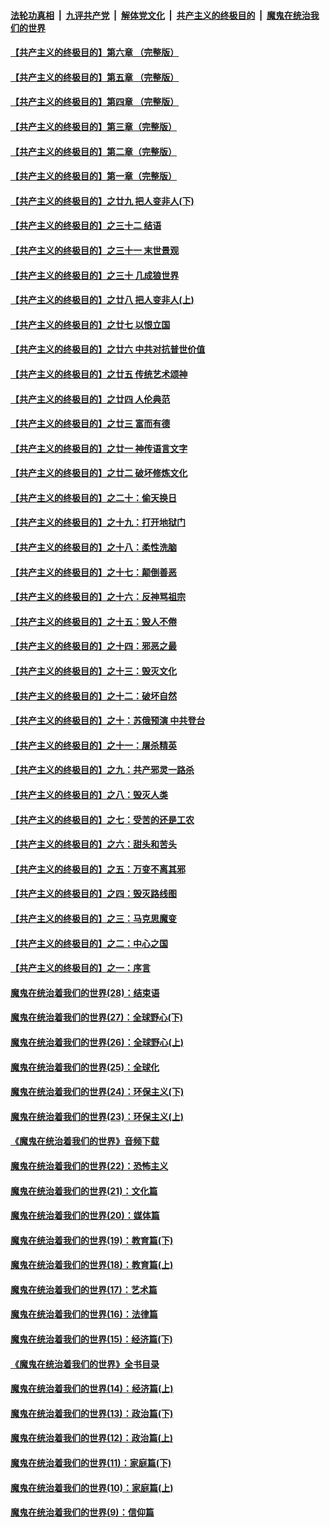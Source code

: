 

####  [法轮功真相](../../../../basic/blob/master/README.md?t=07020531) &nbsp;|&nbsp; [九评共产党](../../../../9ping.md/blob/master/README.md?t=07020531) &nbsp;|&nbsp; [解体党文化](../../../../jtdwh.md/blob/master/README.md?t=07020531)  &nbsp;|&nbsp; [共产主义的终极目的](../../../../gczydzjmd.md/blob/master/README.md?t=07020531) &nbsp;|&nbsp; [魔鬼在统治我们的世界](../../../../mgztzwmdsj.md/blob/master/README.md?t=07020531) 

#### [【共产主义的终极目的】第六章 （完整版）](../pages/nsc422/n11428913.md?t=07020531) 

#### [【共产主义的终极目的】第五章 （完整版）](../pages/nsc422/n11428912.md?t=07020531) 

#### [【共产主义的终极目的】第四章 （完整版）](../pages/nsc422/n11428907.md?t=07020531) 

#### [【共产主义的终极目的】第三章（完整版）](../pages/nsc422/n11428848.md?t=07020531) 

#### [【共产主义的终极目的】第二章（完整版）](../pages/nsc422/n11428831.md?t=07020531) 

#### [【共产主义的终极目的】第一章（完整版）](../pages/nsc422/n11417651.md?t=07020531) 

#### [【共产主义的终极目的】之廿九 把人变非人(下)](../pages/nsc422/n11344140.md?t=07020531) 

#### [【共产主义的终极目的】之三十二 结语](../pages/nsc422/n11360535.md?t=07020531) 

#### [【共产主义的终极目的】之三十一 末世景观](../pages/nsc422/n11351129.md?t=07020531) 

#### [【共产主义的终极目的】之三十 几成狼世界](../pages/nsc422/n11348280.md?t=07020531) 

#### [【共产主义的终极目的】之廿八 把人变非人(上)](../pages/nsc422/n11340492.md?t=07020531) 

#### [【共产主义的终极目的】之廿七 以恨立国](../pages/nsc422/n11336944.md?t=07020531) 

#### [【共产主义的终极目的】之廿六 中共对抗普世价值](../pages/nsc422/n11324785.md?t=07020531) 

#### [【共产主义的终极目的】之廿五 传统艺术颂神](../pages/nsc422/n11296396.md?t=07020531) 

#### [【共产主义的终极目的】之廿四 人伦典范](../pages/nsc422/n11296397.md?t=07020531) 

#### [【共产主义的终极目的】之廿三 富而有德](../pages/nsc422/n11283598.md?t=07020531) 

#### [【共产主义的终极目的】之廿一 神传语言文字](../pages/nsc422/n11263265.md?t=07020531) 

#### [【共产主义的终极目的】之廿二 破坏修炼文化](../pages/nsc422/n11245728.md?t=07020531) 

#### [【共产主义的终极目的】之二十：偷天换日](../pages/nsc422/n11238846.md?t=07020531) 

#### [【共产主义的终极目的】之十九：打开地狱门](../pages/nsc422/n11206376.md?t=07020531) 

#### [【共产主义的终极目的】之十八：柔性洗脑](../pages/nsc422/n11199994.md?t=07020531) 

#### [【共产主义的终极目的】之十七：颠倒善恶](../pages/nsc422/n11179782.md?t=07020531) 

#### [【共产主义的终极目的】之十六：反神骂祖宗](../pages/nsc422/n11166798.md?t=07020531) 

#### [【共产主义的终极目的】之十五：毁人不倦](../pages/nsc422/n11166792.md?t=07020531) 

#### [【共产主义的终极目的】之十四：邪恶之最](../pages/nsc422/n11150249.md?t=07020531) 

#### [【共产主义的终极目的】之十三：毁灭文化](../pages/nsc422/n11135227.md?t=07020531) 

#### [【共产主义的终极目的】之十二：破坏自然](../pages/nsc422/n11135214.md?t=07020531) 

#### [【共产主义的终极目的】之十：苏俄预演 中共登台](../pages/nsc422/n11118424.md?t=07020531) 

#### [【共产主义的终极目的】之十一：屠杀精英](../pages/nsc422/n11118442.md?t=07020531) 

#### [【共产主义的终极目的】之九：共产邪灵一路杀](../pages/nsc422/n11114139.md?t=07020531) 

#### [【共产主义的终极目的】之八：毁灭人类](../pages/nsc422/n11108503.md?t=07020531) 

#### [【共产主义的终极目的】之七：受苦的还是工农](../pages/nsc422/n11101809.md?t=07020531) 

#### [【共产主义的终极目的】之六：甜头和苦头](../pages/nsc422/n11096971.md?t=07020531) 

#### [【共产主义的终极目的】之五：万变不离其邪](../pages/nsc422/n11091285.md?t=07020531) 

#### [【共产主义的终极目的】之四：毁灭路线图](../pages/nsc422/n11086284.md?t=07020531) 

#### [【共产主义的终极目的】之三：马克思魔变](../pages/nsc422/n11061941.md?t=07020531) 

#### [【共产主义的终极目的】之二：中心之国](../pages/nsc422/n11047728.md?t=07020531) 

#### [【共产主义的终极目的】之一：序言](../pages/nsc422/n11086077.md?t=07020531) 

#### [魔鬼在统治着我们的世界(28)：结束语](../pages/nsc422/n10936246.md?t=07020531) 

#### [魔鬼在统治着我们的世界(27)：全球野心(下)](../pages/nsc422/n10928319.md?t=07020531) 

#### [魔鬼在统治着我们的世界(26)：全球野心(上)](../pages/nsc422/n10900318.md?t=07020531) 

#### [魔鬼在统治着我们的世界(25)：全球化](../pages/nsc422/n10788205.md?t=07020531) 

#### [魔鬼在统治着我们的世界(24)：环保主义(下)](../pages/nsc422/n10695307.md?t=07020531) 

#### [魔鬼在统治着我们的世界(23)：环保主义(上)](../pages/nsc422/n10688613.md?t=07020531) 

#### [《魔鬼在统治着我们的世界》音频下载](../pages/nsc422/n10635553.md?t=07020531) 

#### [魔鬼在统治着我们的世界(22)：恐怖主义](../pages/nsc422/n10614727.md?t=07020531) 

#### [魔鬼在统治着我们的世界(21)：文化篇](../pages/nsc422/n10597706.md?t=07020531) 

#### [魔鬼在统治着我们的世界(20)：媒体篇](../pages/nsc422/n10586579.md?t=07020531) 

#### [魔鬼在统治着我们的世界(19)：教育篇(下)](../pages/nsc422/n10564808.md?t=07020531) 

#### [魔鬼在统治着我们的世界(18)：教育篇(上)](../pages/nsc422/n10526970.md?t=07020531) 

#### [魔鬼在统治着我们的世界(17)：艺术篇](../pages/nsc422/n10499093.md?t=07020531) 

#### [魔鬼在统治着我们的世界(16)：法律篇](../pages/nsc422/n10485969.md?t=07020531) 

#### [魔鬼在统治着我们的世界(15)：经济篇(下)](../pages/nsc422/n10469975.md?t=07020531) 

#### [《魔鬼在统治着我们的世界》全书目录](../pages/nsc422/n10464261.md?t=07020531) 

#### [魔鬼在统治着我们的世界(14)：经济篇(上)](../pages/nsc422/n10457370.md?t=07020531) 

#### [魔鬼在统治着我们的世界(13)：政治篇(下)](../pages/nsc422/n10448270.md?t=07020531) 

#### [魔鬼在统治着我们的世界(12)：政治篇(上)](../pages/nsc422/n10444576.md?t=07020531) 

#### [魔鬼在统治着我们的世界(11)：家庭篇(下)](../pages/nsc422/n10440961.md?t=07020531) 

#### [魔鬼在统治着我们的世界(10)：家庭篇(上)](../pages/nsc422/n10435448.md?t=07020531) 

#### [魔鬼在统治着我们的世界(9)：信仰篇](../pages/nsc422/n10432159.md?t=07020531) 

